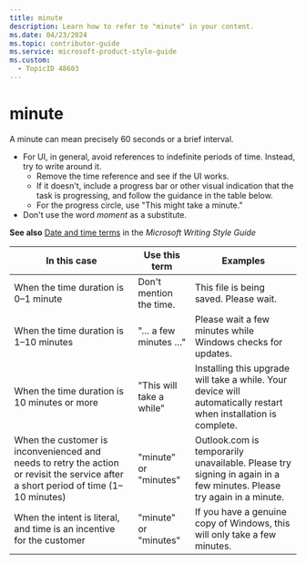 ```yaml
---
title: minute
description: Learn how to refer to "minute" in your content.
ms.date: 04/23/2024
ms.topic: contributor-guide
ms.service: microsoft-product-style-guide
ms.custom:
  - TopicID 48603
---
```



# minute

A minute can mean precisely 60 seconds or a brief interval.  

- For UI, in general, avoid references to indefinite periods of time. Instead, try to write around it. 
  - Remove the time reference and see if the UI works. 
  - If it doesn't, include a progress bar or other visual indication that the task is progressing, and follow the guidance in the table below. 
  - For the progress circle, use "This might take a minute." 
- Don't use the word *moment* as a substitute.

**See also** [Date and time terms](/style-guide/a-z-word-list-term-collections/term-collections/date-time-terms) in the *Microsoft Writing Style Guide*

| **In this case** | **Use this term** | **Examples** |
|------------------|-------------------|--------------|
| When the time duration is 0–1 minute | Don't mention the time. | This file is being saved. Please wait. |
| When the time duration is 1–10 minutes | "… a few minutes …" | Please wait a few minutes while Windows checks for updates. |
| When the time duration is 10 minutes or more | "This will take a while" | Installing this upgrade will take a while. Your device will automatically restart when installation is complete. |
| When the customer is inconvenienced and needs to retry the action or revisit the service after a short period of time (1–10 minutes) | "minute" or "minutes" | Outlook.com is temporarily unavailable. Please try signing in again in a few minutes.  Please try again in a minute. |
| When the intent is literal, and time is an incentive for the customer | "minute" or "minutes" | If you have a genuine copy of Windows, this will only take a few minutes. |